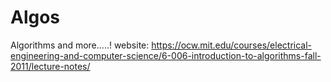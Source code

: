 # Algos
Algorithms and more.....!
website: https://ocw.mit.edu/courses/electrical-engineering-and-computer-science/6-006-introduction-to-algorithms-fall-2011/lecture-notes/
